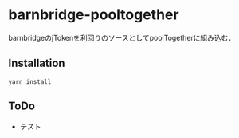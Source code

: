 # barnbridge-pooltogether
barnbridgeのjTokenを利回りのソースとしてpoolTogetherに組み込む．

## Installation
`yarn install ` 

## ToDo
- テスト